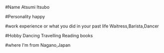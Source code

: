 #Name 
Atsumi Itsubo

#Personality
happy

#work experience or what you did in your past life
Waitress,Barista,Dancer

#Hobby
Dancing
Travelling
Reading books

#where I'm from
Nagano,Japan

